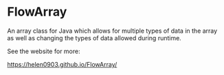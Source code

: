 # FlowArray
An array class for Java which allows for multiple types of data in the array as well as changing the types of data allowed during runtime.

See the website for more:

https://helen0903.github.io/FlowArray/

